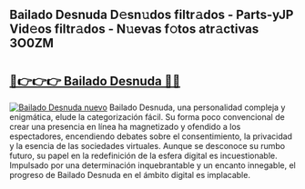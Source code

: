 ## Bailado Desnuda D𝚎sn𝚞dos filtr𝚊dos - Parts-yJP Vid𝚎os filtr𝚊dos - N𝚞evas f𝚘tos atr𝚊ctivas 3O0ZM

# <h2><a href="http://mb93xf.tromn.icu/?c=Bailado+Desnuda">🔗👉👉👉 Bailado Desnuda 🔗🔗</a></h2>

[![Bailado Desnuda nuevo](https://i.imgur.com/pEAQMta.gif)](http://mb93xf.tromn.icu/?c=Bailado+Desnuda)
Bailado Desnuda, una personalidad compleja y enigmática, elude la categorización fácil. Su forma poco convencional de crear una presencia en línea ha magnetizado y ofendido a los espectadores, encendiendo debates sobre el consentimiento, la privacidad y la esencia de las sociedades virtuales. Aunque se desconoce su rumbo futuro, su papel en la redefinición de la esfera digital es incuestionable. Impulsado por una determinación inquebrantable y un encanto innegable, el progreso de Bailado Desnuda en el ámbito digital es implacable.
